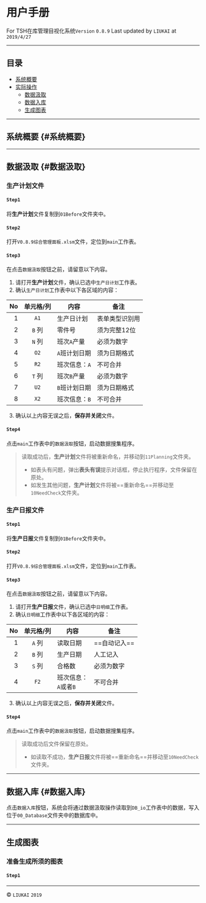 # 用户手册

For TSH在库管理目视化系统`Version` `0.8.9`
Last updated by `LIUKAI` at `2019/4/27`

---

## 目录

* [系统概要](#系统概要)
* [实际操作](#数据汲取)
  * [数据汲取](#数据汲取)
  * [数据入库](#数据入库)
  * [生成图表](#生成图表)

---

## 系统概要 {#系统概要}

---

## 数据汲取 {#数据汲取}

### 生产计划文件

#### `Step1`

将**生产计划**文件复制到`01Before`文件夹中。

#### `Step2`

打开`V0.8.9综合管理面板.xlsm`文件，定位到`main`工作表。

#### `Step3`

在点击`数据汲取`按钮之前，请留意以下内容。

1. 请打开**生产计划**文件，确认已选中`生产日计划`工作表。
2. 确认`生产日计划`工作表中以下各区域的内容：

| No | 单元格/列 | 内容 | 备注 |
|---:|:---:|---|---|
|1| `A1`|生产日计划|表单类型识别用|
|2|`B` 列|零件号|须为完整12位|
|3|`N` 列|班次`A`产量|必须为数字|
|4|`O2`|`A`班计划日期|须为日期格式|
|5|`R2`|班次信息：`A`|不可合并|
|6|`T` 列|班次`B`产量|必须为数字|
|7|`U2`|`B`班计划日期|须为日期格式|
|8|`X2`|班次信息：`B`|不可合并|

3. 确认以上内容无误之后，**保存并关闭**文件。

#### `Step4`

点击`main`工作表中的`数据汲取`按钮，启动数据搜集程序。

> 读取成功后，**生产计划**文件将被重新命名，并移动到`11Planning`文件夹。
> * 如表头有问题，弹出**表头有误**提示对话框，停止执行程序，文件保留在原处。
> * 如发生其他问题，**生产计划**文件将被==重新命名==并移动至`10NeedCheck`文件夹。

### 生产日报文件

#### `Step1`

将**生产日报**文件复制到`01Before`文件夹中。

#### `Step2`

打开`V0.8.9综合管理面板.xlsm`文件，定位到`main`工作表。

#### `Step3`

在点击`数据汲取`按钮之前，请留意以下内容。

1. 请打开**生产日报**文件，确认已选中`日明细`工作表。
2. 确认`日明细`工作表中以下各区域的内容：

| No | 单元格/列 | 内容 | 备注 |
|---:|:---:|---|---|
|1|`A` 列|读取日期|==自动记入==|
|2|`B` 列|生产日期|人工记入|
|3|`S` 列|合格数|必须为数字|
|4|`F2`|班次信息：<br>`A`或者`B`|不可合并|

3. 确认以上内容无误之后，**保存并关闭**文件。

#### `Step4`

点击`main`工作表中的`数据汲取`按钮，启动数据搜集程序。

> 读取成功后文件保留在原处。
> * 如读取不成功，**生产日报**文件将被==重新命名==并移动至`10NeedCheck`文件夹。

---

## 数据入库 {#数据入库}

点击`数据入库`按钮，系统会将通过数据汲取操作读取到`DB_io`工作表中的数据，写入位于`00_Database`文件夹中的数据库中。

---

<h2 id="生成图表">生成图表</h2>

### 准备生成所须的图表

#### `Step1`



---

&copy; `LIUKAI` `2019`